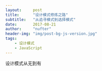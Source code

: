 ```yaml
---
layout:     post
title:      "设计模式修炼之路"
subtitle:   "从追寻模式到选择模式"
date:       2017-08-21
author:     "nufter"
header-img: "img/post-bg-js-version.jpg"
tags:
    - 设计模式
    - JavaScript
---
```


设计模式从无到有